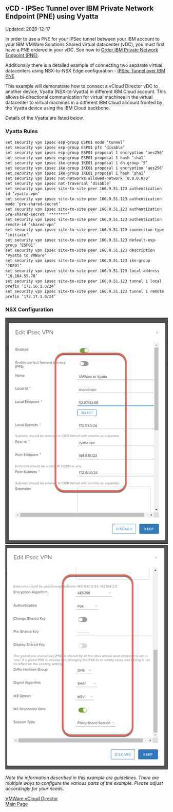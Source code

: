## vCD - IPSec Tunnel over IBM Private Network Endpoint (PNE) using Vyatta 

Updated: 2020-12-17

In order to use a PNE for your IPSec tunnel between your IBM account to your IBM VMWare Solutions Shared virtual datacenter (vDC), you must first have a PNE ordered in your vDC.  See how to [Order IBM Private Network Endpoint (PNE)](https://mlwiles.github.io/vmwaresolutions/vcd/order-pne/).  

Additionally there is a detailed example of connecting two separate virtual datacenters using NSX-to-NSX Edge configuration - [IPSec Tunnel over IBM PNE](https://mlwiles.github.io/vmwaresolutions/vcd/ipsec-pne/)  

This example will demonstrate how to connect a vCloud Director vDC to another device, Vyatta (NSX-to-Vyatta) in different IBM Cloud account.  This allows bi-directional communication for virtual machines in the virtual datacenter to virtual machines in a different IBM Cloud account fronted by the Vyatta device using the IBM Cloud backbone.  

Details of the Vyatta are listed below.

### Vyatta Rules

```
set security vpn ipsec esp-group ESP01 mode ‘tunnel’
set security vpn ipsec esp-group ESP01 pfs ‘disable’
set security vpn ipsec esp-group ESP01 proposal 1 encryption ‘aes256’
set security vpn ipsec esp-group ESP01 proposal 1 hash ‘sha1’
set security vpn ipsec ike-group IKE01 proposal 1 dh-group ‘5’
set security vpn ipsec ike-group IKE01 proposal 1 encryption ‘aes256’
set security vpn ipsec ike-group IKE01 proposal 1 hash ‘sha1’
set security vpn ipsec nat-networks allowed-network ‘0.0.0.0/0’
set security vpn ipsec nat-traversal ‘disable’
set security vpn ipsec site-to-site peer 166.9.51.123 authentication id ‘vyatta-vpn’
set security vpn ipsec site-to-site peer 166.9.51.123 authentication mode ‘pre-shared-secret’
set security vpn ipsec site-to-site peer 166.9.51.123 authentication pre-shared-secret ‘********’
set security vpn ipsec site-to-site peer 166.9.51.123 authentication remote-id ‘shared-vpn’
set security vpn ipsec site-to-site peer 166.9.51.123 connection-type ‘initiate’
set security vpn ipsec site-to-site peer 166.9.51.123 default-esp-group ‘ESP01’
set security vpn ipsec site-to-site peer 166.9.51.123 description ‘Vyatta to VMWare’
set security vpn ipsec site-to-site peer 166.9.51.123 ike-group ‘IKE01’
set security vpn ipsec site-to-site peer 166.9.51.123 local-address ‘10.184.55.70’
set security vpn ipsec site-to-site peer 166.9.51.123 tunnel 1 local prefix ‘172.16.1.0/24’
set security vpn ipsec site-to-site peer 166.9.51.123 tunnel 1 remote prefix ‘172.17.1.0/24’
```

### NSX Configuration 

<img src="images/1-vdc-vpn.png" width="1000" style="border: 1px solid black">

<img src="images/2-vdc-vpn.png" width="1000" style="border: 1px solid black">


_Note the information described in this example are guidelines.  There are multiple ways to configure the various parts of the example.  Please adjust accordingly for your needs._

[VMWare vCloud Director](https://mlwiles.github.io/vmwaresolutions/vcd/)<br/>
[Main Page](https://mlwiles.github.io/vmwaresolutions)

